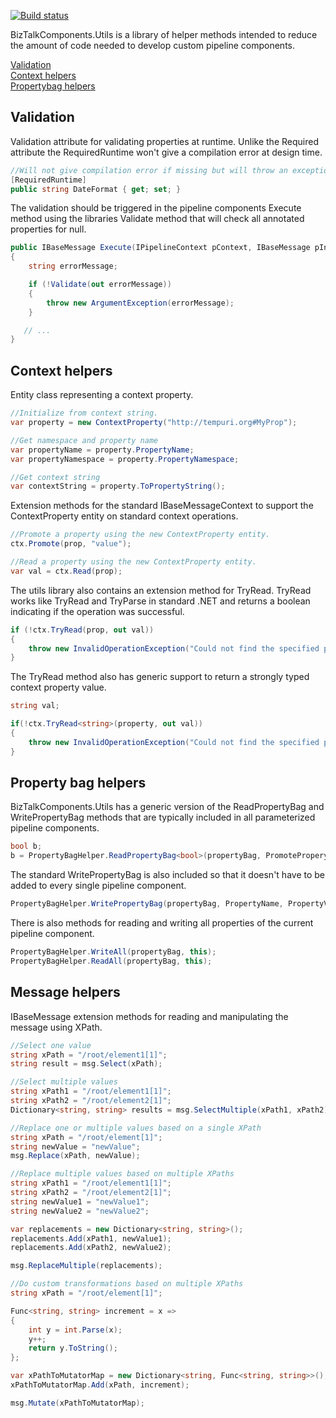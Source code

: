 [![Build status](https://ci.appveyor.com/api/projects/status/github/BizTalkComponents/Utils?branch=master)](https://ci.appveyor.com/api/projects/status/github/BizTalkComponents/Utilsy/branch/master)

BizTalkComponents.Utils is a library of helper methods intended to reduce the amount of code needed to develop custom pipeline components.

[Validation](#validation)  
[Context helpers](#contexthelpers)  
[Propertybag helpers](#propertybaghelpers)  

<a name="validation"/>

## Validation ##
Validation attribute for validating properties at runtime. Unlike the Required attribute the RequiredRuntime won't give a compilation error at design time.

```c#
//Will not give compilation error if missing but will throw an exception if it is missing at runtime.
[RequiredRuntime]
public string DateFormat { get; set; }
```
The validation should be triggered in the pipeline components Execute method using the libraries Validate method that will check all annotated properties for null.

```c#
public IBaseMessage Execute(IPipelineContext pContext, IBaseMessage pInMsg)
{
    string errorMessage;

    if (!Validate(out errorMessage))
    {
        throw new ArgumentException(errorMessage);
    }

   // ...
}
```
<a name="contexthelpers"/>

## Context helpers ##
Entity class representing a context property.

```c#
//Initialize from context string.
var property = new ContextProperty("http://tempuri.org#MyProp");

//Get namespace and property name
var propertyName = property.PropertyName;
var propertyNamespace = property.PropertyNamespace;

//Get context string
var contextString = property.ToPropertyString();
```

Extension methods for the standard IBaseMessageContext to support the ContextProperty entity on standard context operations.

```c#
//Promote a property using the new ContextProperty entity.
ctx.Promote(prop, "value");

//Read a property using the new ContextProperty entity.
var val = ctx.Read(prop);
```

The utils library also contains an extension method for TryRead. TryRead works like TryRead and TryParse in standard .NET and returns a boolean indicating if the operation was successful.

```c#
if (!ctx.TryRead(prop, out val))
{
	throw new InvalidOperationException("Could not find the specified property in BizTalk context.");
}
```

The TryRead method also has generic support to return a strongly typed context property value.

```c#
string val;

if(!ctx.TryRead<string>(property, out val))
{
	throw new InvalidOperationException("Could not find the specified property in BizTalk context.");
}
```
## Property bag helpers ##

<a name="propertybaghelpers"/>
BizTalkComponents.Utils has a generic version of the ReadPropertyBag and WritePropertyBag methods that are typically included in all parameterized pipeline components.

```c#
bool b;
b = PropertyBagHelper.ReadPropertyBag<bool>(propertyBag, PromoteProperytName);
```

The standard WritePropertyBag is also included so that it doesn't have to be added to every single pipeline component.

```c#
PropertyBagHelper.WritePropertyBag(propertyBag, PropertyName, PropertyValue);
```

There is also methods for reading and writing all properties of the current pipeline component.
```c#
PropertyBagHelper.WriteAll(propertyBag, this);
PropertyBagHelper.ReadAll(propertyBag, this);
```


## Message helpers ##
IBaseMessage extension methods for reading and manipulating the message using XPath.

```c#
//Select one value
string xPath = "/root/element1[1]";
string result = msg.Select(xPath);

//Select multiple values
string xPath1 = "/root/element1[1]";
string xPath2 = "/root/element2[1]";
Dictionary<string, string> results = msg.SelectMultiple(xPath1, xPath2);

//Replace one or multiple values based on a single XPath
string xPath = "/root/element[1]";
string newValue = "newValue";
msg.Replace(xPath, newValue);

//Replace multiple values based on multiple XPaths
string xPath1 = "/root/element1[1]";
string xPath2 = "/root/element2[1]";
string newValue1 = "newValue1";
string newValue2 = "newValue2";

var replacements = new Dictionary<string, string>();
replacements.Add(xPath1, newValue1);
replacements.Add(xPath2, newValue2);

msg.ReplaceMultiple(replacements);

//Do custom transformations based on multiple XPaths
string xPath = "/root/element[1]";

Func<string, string> increment = x =>
{
    int y = int.Parse(x);
    y++;
    return y.ToString();
};

var xPathToMutatorMap = new Dictionary<string, Func<string, string>>();
xPathToMutatorMap.Add(xPath, increment);

msg.Mutate(xPathToMutatorMap);
```


